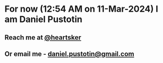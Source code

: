 # For now (12:54 AM on 11-Mar-2024) I am Daniel Pustotin
## Reach me at [@heartsker](https://t.me/heartsker)
## Or email me - daniel.pustotin@gmail.com
